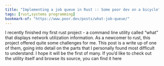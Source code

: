 ```yaml
---
title: "Implementing a job queue in Rust :: Some poor dev on a bicycle"
tags: [rust,systems programming]
bookmark-of: "https://www.poor.dev/posts/what-job-queue/"
---
```

I recently finished my first rust project - a command line utility called &ldquo;what&rdquo; that displays network utilization information. As a newcomer to rust, this project offered quite some challenges for me. This post is a write up of one of them, going into detail on the parts that I personally found most difficult to understand. I hope it will be the first of many. If you&rsquo;d like to check out the utility itself and browse its source, you can find it here